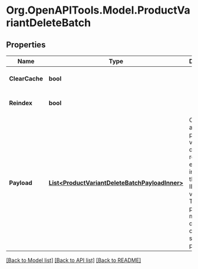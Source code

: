 # Org.OpenAPITools.Model.ProductVariantDeleteBatch

## Properties

Name | Type | Description | Notes
------------ | ------------- | ------------- | -------------
**ClearCache** | **bool** |  | [optional] [default to false]
**Reindex** | **bool** |  | [optional] [default to false]
**Payload** | [**List&lt;ProductVariantDeleteBatchPayloadInner&gt;**](ProductVariantDeleteBatchPayloadInner.md) | Contains an array of product variant deletion requests, each including the product ID and variant ID. The list of properties may vary depending on the specific platform. | 

[[Back to Model list]](../README.md#documentation-for-models) [[Back to API list]](../README.md#documentation-for-api-endpoints) [[Back to README]](../README.md)

